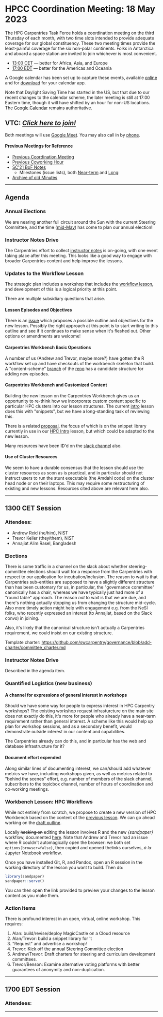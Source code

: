 # HPCC Coordination Meeting: 18 May 2023

The HPC Carpentries Task Force holds a coordination meeting on the third
Thursday of each month, with two time slots intended to provide adequate
coverage for our global constituency. These two meeting times provide the
least-painful coverage for the six non-polar continents. Folks in Antarctica
and aboard a space station are invited to join whichever is most convenient.

- [13:00 CET][earlier] &mdash; better for Africa, Asia, and Europe
- [17:00 EDT][evening] &mdash; better for the Americas and Oceania

A Google calendar has been set up to capture these events, available
[online][gcal] and for [download][ical] for your calendar app.

Note that Daylight Saving Time has started in the US, but that due to our
recent changes to the calendar scheme, the later meeting is still at 17:00
Eastern time, though it will have shifted by an hour for non-US locations. The
[Google Calendar][gcal] remains authoritative.

<!-- Info & Callback links -->

[meet]: https://meet.google.com/gez-aeui-jdx
[phone]: https://tel.meet/gez-aeui-jdx?hs=5
[earlier]:
  https://www.timeanddate.com/worldclock/fixedtime.html?iso=20221215T13&p1=187&msg=HPC+Carpentry+Coordination+1
[evening]:
  https://www.timeanddate.com/worldclock/fixedtime.html?iso=20221215T17&p1=250&msg=HPC+Carpentry+Coordination+2
[last-cowork]: https://codimd.carpentries.org/4W0cnVmxSuS-Q8Cg-OreUQ
[last-coord]: https://codimd.carpentries.org/09HL_KxbTFGDEf7fMzliTQ
[gcal]:
  https://calendar.google.com/calendar/?cid=bWp0ZWh0ZmEycmVjZGZtNmZjdGUwMWVhdGNAZ3JvdXAuY2FsZW5kYXIuZ29vZ2xlLmNvbQ
[ical]:
  https://calendar.google.com/calendar/ical/mjtehtfa2recdfm6fcte01eatc%40group.calendar.google.com/public/basic.ics

<!-- comms channels -->

[website]: https://github.com/hpc-carpentry/hpc-carpentry.github.io
[twitter]: https://twitter.com/hpccarpentry
[topicbox]: https://carpentries.topicbox.com/groups/discuss-hpc
[slack]: https://swcarpentry.slack.com/archives/CEXAZR52T

<!-- useful activity links-->

[bof-codi]: https://codimd.carpentries.org/9-Y8OaVIT2qpb_P47TR7Lw?view
[minutes]: https://github.com/hpc-carpentry/coordination/tree/main/minutes
[sc21-milestone]: https://github.com/hpc-carpentry/coordination/milestone/1
[sc21-milestone-long]:
  https://github.com/hpc-carpentry/coordination/milestone/2
[intro-lesson]: https://github.com/carpentries-incubator/hpc-intro
[workflow-lesson]: https://github.com/carpentries-incubator/hpc-workflows
[ccon-breakout]: https://codimd.carpentries.org/Epr50mepQ-WWNsLA1M1UlA
[ccon-sprints]: https://codimd.carpentries.org/hXwa7RTnRSirzvzwTDfeJw
[ccon-room1]:
  https://codimd.carpentries.org/hXwa7RTnRSirzvzwTDfeJw#Room-1---locating-Snakemakeworkflow-concepts-in-existing-lesson-content

## VTC: **_[Click here to join!][meet]_**

Both meetings will use [Google Meet][meet]. You may also call in by [phone].

#### Previous Meetings for Reference

- [Previous Coordination Meeting][last-coord]
- [Previous Coworking Hour][last-cowork]
- [SC'21 BoF Notes][bof-codi]
  - Milestones (issue lists), both [Near-term][sc21-milestone] and
    [Long][sc21-milestone-long]
- [Archive of old Minutes][minutes]

---

## Agenda

### Annual Elections

We are nearing another full circuit around the Sun with the current Steering
Committee, and the time
([mid-May](https://github.com/hpc-carpentry/coordination/issues/114)) has come
to plan our annual election!

### Instructor Notes Drive

The Carpentries effort to collect
[instructor notes](https://carpentries.org/blog/2023/05/instructor-notes-drive-schedule/)
is on-going, with one event taking place after this meeting. This looks like a
good way to engage with broader Carpentries content and help improve the
lessons.

### Updates to the Workflow Lesson

The strategic plan includes a workshop that includes the [workflow
lesson][workflow-lesson], and development of this is a logical priority at this
point.

There are multiple subsidiary questions that arise.

#### Lesson Episodes and Objectives

There is an
[issue](https://github.com/carpentries-incubator/hpc-workflows/issues/1) which
proposes a possible outline and objectives for the new lesson. Possibly the
right approach at this point is to start writing to this outline and see if it
continues to make sense when it's fleshed out. Other options or amendments are
welcome!

#### Carpentries Workbench Basic Operations

A number of us (Andrew and Trevor, maybe more?) have gotten the R workflow set
up and have checkouts of the workbench skeleton that build. A "content-scheme"
[branch](https://github.com/carpentries-incubator/hpc-workflows/tree/content-scheme)
of the [repo][workflow-lesson] has a candidate structure for adding new
episodes.

#### Carpentries Workbench and Customized Content

Building the new lesson on the Carpentries Workbench gives us an opportunity to
re-think how we incorporate custom content specific to particular HPC clusters
into our lesson structures. The current [intro][intro-lesson] lesson does this
with "snippets", but we have a long-standing task of reviewing this.

There is a related
[proposal](https://github.com/hpc-carpentry/coordination/issues/122), the focus
of which is on the snippet library currently in use in our [HPC
Intro][intro-lesson] lesson, but which could be adapted to the new lesson.

Many resources have been ID'd on the
[slack channel](https://swcarpentry.slack.com/archives/CEXAZR52T) also.

#### Use of Cluster Resources

We seem to have a durable consensus that the lesson should use the cluster
resources as soon as is practical, and in particular should not instruct users
to run the stunt executable (the Amdahl code) on the cluster head node or on
their laptops. This may require some restructuring of existing and new lessons.
Resources cited above are relevant here also.

---

## 1300 CET Session

### Attendees:

- Andrew Reid (he/him), NIST
- Trevor Keller (they/them), NIST
- Annajiat Alim Rasel, Bangladesh

### Elections

There is some traffic in a channel on the slack about whether
steering-committee elections should wait for a response from the Carpentries
with respect to our application for incubation/inclusion. The reason to wait is
that Carpentries sub-entities are supposed to have a slightly different
structure than has been customary for us, in particular, the "governance
committee" canonically has a chair, whereas we have typically just had more of
a "round table" approach. The reason _not_ to wait is that we are due, and
there's nothing actually stopping us from changing the structure mid-cycle.
Also more timely action might help with engagement e.g. from the NeSI folks,
who recently expressed an interest (to Annajiat, based on the Slack convo) in
joining.

Also, it's likely that the canonical structure isn't actually a Carpentries
requirement, we could insist on our existing structure.

Template charter:
https://github.com/swcarpentry/governance/blob/add-charter/committee_charter.md

### Instructor Notes Drive

Described in the agenda item.

### Quantified Logistics (new business)

#### A channel for expressions of general interest in workshops

Should we have some way for people to express interest in HPC Carpentry
workshops? The existing workshop request infrasturcture on the main site does
not exactly do this, it's more for people who already have a near-term
requirement rather than general interest. A scheme like this would help up plan
for workshop sessions, and as a secondary benefit, would demonstrate outside
interest in our content and capabilities.

The Carpentries already can do this, and in particular has the web and database
infrastructure for it?

#### Document effort expended

Along similar lines of documenting interest, we can/should add whatever metrics
we have, including workshops given, as well as metrics related to "behind the
scenes" effort, e.g. number of members of the slack channel, subscribers to the
topicbox channel, number of hours of coordination and co-working meetings.

### Workbench Lesson: HPC Workflows

While not entirely from scratch, we propose to create a new version of HPC
Workbench based on the content of the
[previous lesson](https://github.com/hpc-carpentry/old-hpc-workflows). We can
go ahead working on the
[draft outline](https://github.com/carpentries-incubator/hpc-workflows/issues/1).

Locally ~~hacking on~~ editing the lesson involves R and the new _{sandpaper}_
workflow, documented [here](https://carpentries.github.io/sandpaper-docs/).
Note that Andrew and Trevor had an issue where R couldn't automagically open
the browser: we both set `options(browser=false)`, then copied and opened
thelinks ourselves, _à la_ Jupyter Notebook workflow.

Once you have installed Git, R, and Pandoc, open an R session in the working
directory of the lesson you want to build. Then do:

```R
library(sandpaper)
sandpaper::serve()
```

You can then open the link provided to preview your changes to the lesson
content as you make them.

### Action Items

There is profound interest in an open, virtual, online workshop. This requires:

1. Alan: build/revise/deploy MagicCastle on a Cloud resource
2. Alan/Trevor: build a snippet library for 't
3. "Request" and advertise a workshop!
4. Trevor: Kick off the annual Steering Committee election
5. Andrew/Trevor: Draft charters for steering and curriculum development
   committees.
6. Trevor/Benson: Examine alternative voting platforms with better guarantees
   of anonymity and non-duplication.

---

## 1700 EDT Session

### Attendees:

---
